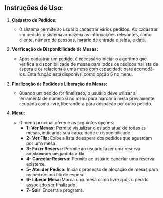 ## Instruções de Uso:

1. **Cadastro de Pedidos:**
   - O sistema permite ao usuário cadastrar vários pedidos. Ao cadastrar um pedido, o sistema armazena as informações relevantes, como cliente, número de pessoas, horário de entrada e saída, e data.

2. **Verificação de Disponibilidade de Mesas:**
   - Após cadastrar um pedido, é necessário iniciar o algoritmo que verifica a disponibilidade de mesas para todos os pedidos na lista de espera e os relaciona a uma mesa com capacidade para acomodá-los. Esta função está disponível como opção 5 no menu.

3. **Finalização de Pedidos e Liberação de Mesas:**
   - Quando um pedido for finalizado, o usuário deve utilizar a ferramenta de número 6 no menu para marcar a mesa previamente ocupada como livre, liberando-a para ocupação por outro pedido.

4. **Menu:**
   - O menu principal oferece as seguintes opções:
     - **1- Ver Mesas:** Permite visualizar o estado atual de todas as mesas, indicando sua capacidade e disponibilidade.
     - **2- Ver Fila:** Exibe a lista de espera dos pedidos que aguardam por uma mesa.
     - **3- Fazer Reserva:** Permite ao usuário fazer uma reserva adicionando um pedido à fila.
     - **4- Cancelar Reserva:** Permite ao usuário cancelar uma reserva existente.
     - **5- Atender Pedido:** Inicia o processo de alocação de mesas para os pedidos na fila de espera.
     - **6- Liberar Mesa:** Marca uma mesa como livre após o pedido associado ser finalizado.
     - **7- Sair:** Encerra o programa.
